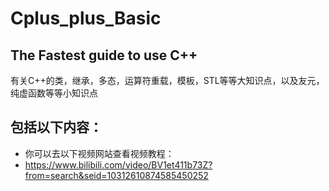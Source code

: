 # Cplus_plus_Basic
## The Fastest guide to use C++
 有关C++的类，继承，多态，运算符重载，模板，STL等等大知识点，以及友元，纯虚函数等等小知识点

 ## 包括以下内容：
* 你可以去以下视频网站查看视频教程：
* https://www.bilibili.com/video/BV1et411b73Z?from=search&seid=10312610874585450252
